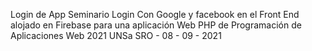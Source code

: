 Login de App Seminario
Login Con Google y facebook en el Front End alojado en Firebase
para una aplicación Web PHP de Programación de Aplicaciones Web 2021
UNSa SRO - 08 - 09 - 2021
